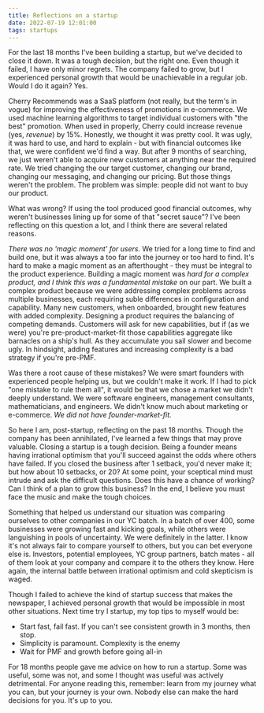 ```yaml
---
title: Reflections on a startup
date: 2022-07-19 12:01:00
tags: startups
---
```



For the last 18 months I've been building a startup, but we've decided to close it down. It was a tough decision, but the right one. Even though it failed, I have only minor regrets. The company failed to grow, but I experienced personal growth that would be unachievable in a regular job. Would I do it again? Yes.

Cherry Recommends was a SaaS platform (not really, but the term's in vogue) for improving the effectiveness of promotions in e-commerce. We used machine learning algorithms to target individual customers with "the best" promotion. When used in properly, Cherry could increase revenue (yes, *revenue*) by 15%. Honestly, we thought it was pretty cool. It was ugly, it was hard to use, and hard to explain - but with financial outcomes like that, we were confident we'd find a way. But after 9 months of searching, we just weren't able to acquire new customers at anything near the required rate. We tried changing the our target customer, changing our brand, changing our messaging, and changing our pricing. But those things weren't the problem. The problem was simple: people did not want to buy our product.

What was wrong? If using the tool produced good financial outcomes, why weren't businesses lining up for some of that "secret sauce"? I've been reflecting on this question a lot, and I think there are several related reasons. 

*There was no 'magic moment' for users.* We tried for a long time to find and build one, but it was always a too far into the journey or too hard to find. It's hard to make a magic moment as an afterthought - they must be integral to the product experience. Building a magic moment was *hard for a complex product, and I think this was a fundamental mistake* on our part. We built a complex product because we were addressing complex problems across multiple businesses, each requiring suble differences in configuration and capability. Many new customers, when onboarded, brought new features with added complexity. Designing a product requires the balancing of competing demands. Customers will ask for new capabilities, but if (as we were) you're pre-product-market-fit those capabilities aggregate like barnacles on a ship's hull. As they accumulate you sail slower and become ugly. In hindsight, adding features and increasing complexity is a bad strategy if you're pre-PMF.

Was there a root cause of these mistakes? We were smart founders with experienced people helping us, but we couldn't make it work. If I had to pick "one mistake to rule them all", it would be that we chose a market we didn't deeply understand. We were software engineers, management consultants, mathematicians, and engineers. We didn't know much about marketing or e-commerce. *We did not have founder-market-fit.*

So here I am, post-startup, reflecting on the past 18 months. Though the company has been annihilated, I've learned a few things that may prove valuable. Closing a startup is a tough decision. Being a founder means having irrational optimism that you'll succeed against the odds where others have failed. If you closed the business after 1 setback, you'd never make it; but how about 10 setbacks, or 20? At some point, your sceptical mind must intrude and ask the difficult questions. Does this have a chance of working? Can I think of a plan to grow this business? In the end, I believe you must face the music and make the tough choices.

Something that helped us understand our situation was comparing ourselves to other companies in our YC batch. In a batch of over 400, some businesses were growing fast and kicking goals, while others were languishing in pools of uncertainty. We were definitely in the latter. I know it's not always fair to compare yourself to others, but you can bet everyone else is. Investors, potential employees, YC group partners, batch mates - all of them look at your company and compare it to the others they know. Here again, the internal battle between irrational optimism and cold skepticism is waged. 

Though I failed to achieve the kind of startup success that makes the newspaper, I achieved personal growth that would be impossible in most other situations. Next time try I startup, my top tips to myself would be:

- Start fast, fail fast. If you can't see consistent growth in 3 months, then stop.
- Simplicity is paramount. Complexity is the enemy
- Wait for PMF and growth before going all-in

For 18 months people gave me advice on how to run a startup. Some was useful, some was not, and some I thought was useful was actively detrimental. For anyone reading this, remember: learn from my journey what you can, but your journey is your own. Nobody else can make the hard decisions for you. It's up to you.